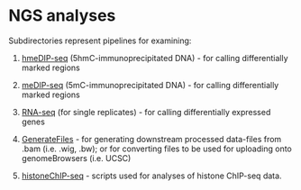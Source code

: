 NGS analyses
================

Subdirectories represent pipelines for examining:

1) [hmeDIP-seq](https://github.com/Jwong684/bioinformatics/tree/master/analyses/hmeDIP) (5hmC-immunoprecipitated DNA) - for calling differentially marked regions

2) [meDIP-seq](https://github.com/Jwong684/bioinformatics/tree/master/analyses/meDIP) (5mC-immunoprecipitated DNA) - for calling differentially marked regions

3) [RNA-seq](https://github.com/Jwong684/bioinformatics/tree/master/analyses/RNAseq) (for single replicates) - for calling differentially expressed genes

4) [GenerateFiles](https://github.com/Jwong684/bioinformatics/tree/master/analyses/GenerateFiles) - for generating downstream processed data-files from .bam (i.e. .wig, .bw); or for converting files to be used for uploading onto genomeBrowsers (i.e. UCSC)

5) [histoneChIP-seq](https://github.com/Jwong684/bioinformatics/tree/master/analyses/histoneChIP) - scripts used for analyses of histone ChIP-seq data.